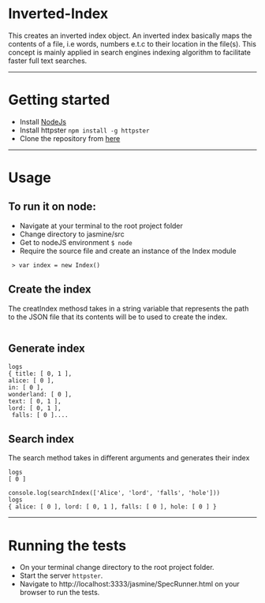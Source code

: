 # Inverted-Index

This creates an inverted index object. An inverted index basically maps the contents of a file, i.e words, numbers e.t.c to their location in the file(s). This concept is mainly applied in search engines indexing algorithm to facilitate faster full text searches.

***

# Getting started

* Install [NodeJs](https://nodejs.org/en/)
* Install httpster `npm install -g httpster`
* Clone the repository from [here](https://github.com/andela-tbaraza/Inverted-Index.git)

***

# Usage

## To run it on node:

* Navigate at your terminal to the root project folder
* Change directory to jasmine/src
* Get to nodeJS environment `$ node`
* Require the source file and create an instance of the Index module
```> var index = require('./invertedIndex')
 > var index = new Index()
 ```

## Create the index
The creatIndex methosd takes in a string variable that represents the path to the JSON file that its contents will be to used to create the index.

```index.createIndex('../books.json')
```

## Generate index

```console.log(index.getIndex())
logs
{ title: [ 0, 1 ],
alice: [ 0 ],
in: [ 0 ],
wonderland: [ 0 ],
text: [ 0, 1 ],
lord: [ 0, 1 ],
 falls: [ 0 ]....
```
## Search index
The search method takes in different arguments and generates their index

```console.log(index.searchIndex('Alice'))
logs
[ 0 ]

console.log(searchIndex(['Alice', 'lord', 'falls', 'hole']))
logs
{ alice: [ 0 ], lord: [ 0, 1 ], falls: [ 0 ], hole: [ 0 ] }

```

***

# Running the tests

* On your terminal change directory to the root project folder.
* Start the server `httpster`.
* Navigate to http://localhost:3333/jasmine/SpecRunner.html on your browser to run the tests.

